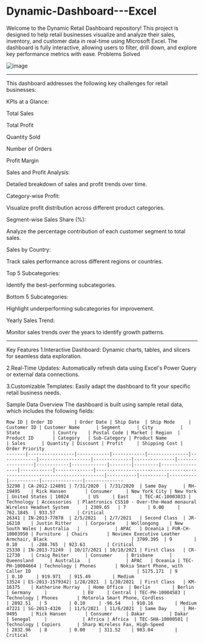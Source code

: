 # Dynamic-Dashboard---Excel
Welcome to the Dynamic Retail Dashboard repository! This project is designed to help retail businesses visualize and analyze their sales, inventory, and customer data in real-time using Microsoft Excel. The dashboard is fully interactive, allowing users to filter, drill down, and explore key performance metrics with ease.
Problems Solved


![image](https://github.com/user-attachments/assets/73fc309e-8937-40fb-b7eb-5e600f3ac397)






_________________________________________________________________________________________________________________________________________________________
This dashboard addresses the following key challenges for retail businesses:

KPIs at a Glance:

Total Sales

Total Profit

Quantity Sold

Number of Orders

Profit Margin

Sales and Profit Analysis:

Detailed breakdown of sales and profit trends over time.

Category-wise Profit:

Visualize profit distribution across different product categories.

Segment-wise Sales Share (%):

Analyze the percentage contribution of each customer segment to total sales.

Sales by Country:

Track sales performance across different regions or countries.

Top 5 Subcategories:

Identify the best-performing subcategories.

Bottom 5 Subcategories:

Highlight underperforming subcategories for improvement.

Yearly Sales Trend:

Monitor sales trends over the years to identify growth patterns.
_____________________________________________________________________________________________________________________________________________________________
Key Features
1.Interactive Dashboard: Dynamic charts, tables, and slicers for seamless data exploration.

2.Real-Time Updates: Automatically refresh data using Excel's Power Query or external data connections.

3.Customizable Templates: Easily adapt the dashboard to fit your specific retail business needs.

Sample Data Overview
The dashboard is built using sample retail data, which includes the following fields:
```
Row ID | Order ID        | Order Date | Ship Date  | Ship Mode     | Customer ID | Customer Name      | Segment      | City          | State            | Country    | Postal Code | Market | Region  | Product ID       | Category   | Sub-Category | Product Name                                                              | Sales      | Quantity | Discount | Profit     | Shipping Cost | Order Priority
-------|-----------------|------------|------------|---------------|-------------|-------------------|--------------|---------------|-----------------|------------|-------------|--------|---------|-----------------|------------|--------------|-------------------------------------------------------------------------|-----------|----------|----------|-----------|---------------|--------------
32298 | CA-2012-124891 | 7/31/2020  | 7/31/2020  | Same Day      | RH-19495    | Rick Hansen       | Consumer     | New York City | New York        | United States | 10024       | US     | East    | TEC-AC-10003033 | Technology | Accessories  | Plantronics CS510 - Over-the-Head monaural Wireless Headset System      | 2309.65   | 7        | 0.00     | 762.1845  | 933.57        | Critical      
26341 | IN-2013-77878  | 2/5/2021   | 2/7/2021   | Second Class  | JR-16210    | Justin Ritter     | Corporate    | Wollongong    | New South Wales | Australia   |             | APAC   | Oceania | FUR-CH-10003950 | Furniture  | Chairs       | Novimex Executive Leather Armchair, Black                               | 3709.395  | 9        | 0.10     | -288.765  | 923.63        | Critical      
25330 | IN-2013-71249  | 10/17/2021 | 10/18/2021 | First Class   | CR-12730    | Craig Reiter      | Consumer     | Brisbane      | Queensland      | Australia   |             | APAC   | Oceania | TEC-PH-10004664 | Technology | Phones       | Nokia Smart Phone, with Caller ID                                       | 5175.171  | 9        | 0.10     | 919.971   | 915.49        | Medium        
13524 | ES-2013-1579342| 1/28/2021  | 1/30/2021  | First Class   | KM-16375    | Katherine Murray   | Home Office  | Berlin        | Berlin          | Germany     |             | EU     | Central | TEC-PH-10004583 | Technology | Phones       | Motorola Smart Phone, Cordless                                          | 2892.51   | 5        | 0.10     | -96.54    | 910.16        | Medium        
47221 | SG-2013-4320   | 11/5/2021  | 11/6/2021  | Same Day      | RH-9495     | Rick Hansen       | Consumer     | Dakar         | Dakar           | Senegal     |             | Africa | Africa  | TEC-SHA-10000501 | Technology | Copiers      | Sharp Wireless Fax, High-Speed                                          | 2832.96   | 8        | 0.00     | 311.52    | 903.04        | Critical      
```
